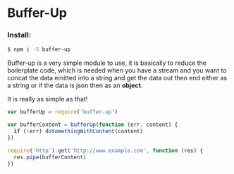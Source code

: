 # Buffer-Up

### Install:
```bash
$ npm i -S buffer-up
```

Buffer-up is a very simple module to use, it is basically to reduce the boilerplate code, which is needed when you have a stream and you want to concat the data emitted into a string and get the data out then end either as a string or if the data is json then as an **object**.

It is really as simple as that!

```javascript
var bufferUp = require('buffer-up')

var bufferContent = bufferUp(function (err, content) {
  if (!err) doSomethingWithContent(content)
})

require('http').get('http://www.example.com', function (res) {
  res.pipe(bufferContent)
})
```
